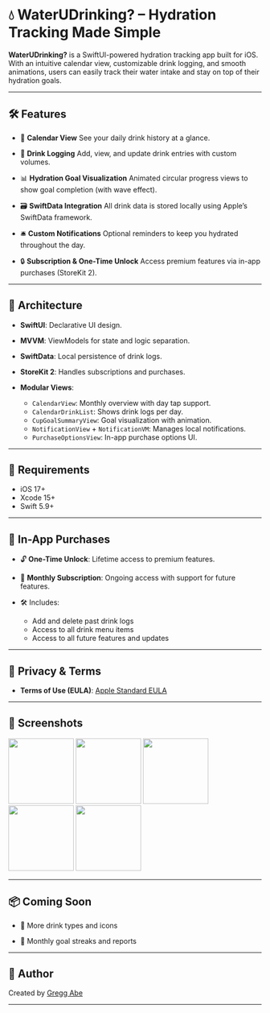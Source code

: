 # 💧 WaterUDrinking? – Hydration Tracking Made Simple

**WaterUDrinking?** is a SwiftUI-powered hydration tracking app built for iOS. With an intuitive calendar view, customizable drink logging, and smooth animations, users can easily track their water intake and stay on top of their hydration goals.

---

## 🛠 Features

* 📆 **Calendar View**
  See your daily drink history at a glance.

* 🧾 **Drink Logging**
  Add, view, and update drink entries with custom volumes.

* 📊 **Hydration Goal Visualization**
  Animated circular progress views to show goal completion (with wave effect).

* 🗃️ **SwiftData Integration**
  All drink data is stored locally using Apple’s SwiftData framework.

* 🛎️ **Custom Notifications**
  Optional reminders to keep you hydrated throughout the day.

* 🔒 **Subscription & One-Time Unlock**
  Access premium features via in-app purchases (StoreKit 2).

---

## 🧱 Architecture

* **SwiftUI**: Declarative UI design.
* **MVVM**: ViewModels for state and logic separation.
* **SwiftData**: Local persistence of drink logs.
* **StoreKit 2**: Handles subscriptions and purchases.
* **Modular Views**:

  * `CalendarView`: Monthly overview with day tap support.
  * `CalendarDrinkList`: Shows drink logs per day.
  * `CupGoalSummaryView`: Goal visualization with animation.
  * `NotificationView` + `NotificationVM`: Manages local notifications.
  * `PurchaseOptionsView`: In-app purchase options UI.

---

## 🧪 Requirements

* iOS 17+
* Xcode 15+
* Swift 5.9+

---

## 💸 In-App Purchases

* 🔓 **One-Time Unlock**: Lifetime access to premium features.
* 🔁 **Monthly Subscription**: Ongoing access with support for future features.
* 🛠 Includes:

  * Add and delete past drink logs
  * Access to all drink menu items
  * Access to all future features and updates

---

## 🔐 Privacy & Terms

* **Terms of Use (EULA)**: [Apple Standard EULA](https://www.apple.com/legal/internet-services/itunes/dev/stdeula/)

---

## 📸 Screenshots
<img src="https://github.com/user-attachments/assets/ab1f6c3e-8b98-45aa-a35b-42d8811e88c3" width="130" />
<img src="https://github.com/user-attachments/assets/06e56ff0-c584-453b-af67-0d0edf701283" width="130" />
<img src="https://github.com/user-attachments/assets/f99263c2-3685-47d7-88c7-cab0f31b13ed" width="130" />
<img src="https://github.com/user-attachments/assets/ddaecdb4-e68d-4090-b712-129360699033" width="130" />
<img src="https://github.com/user-attachments/assets/8d219fc6-7d87-488e-b3b6-0a59af328caa" width="130" />

---

## 📦 Coming Soon

* 🧊 More drink types and icons

* 🎯 Monthly goal streaks and reports

---

## 🙌 Author

Created by [Gregg Abe](https://github.com/makoto808)

---
